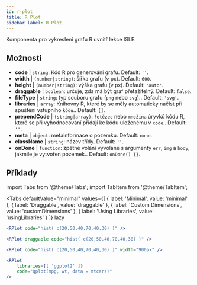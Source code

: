 ```yaml
---
id: r-plot
title: R Plot
sidebar_label: R Plot
---
```


Komponenta pro vykreslení grafu R uvnitř lekce ISLE.

## Možnosti

* __code__ | `string`: Kód R pro generování grafu. Default: `''`.
* __width__ | `(number|string)`: šířka grafu (v px). Default: `600`.
* __height__ | `(number|string)`: výška grafu (v px). Default: `'auto'`.
* __draggable__ | `boolean`: určuje, zda má být graf přetažitelný. Default: `false`.
* __fileType__ | `string`: typ souboru grafu (`png` nebo `svg`).. Default: `'svg'`.
* __libraries__ | `array`: Knihovny R, které by se měly automaticky načíst při spuštění vstupního `kódu`.. Default: `[]`.
* __prependCode__ | `(string|array)`: `řetězec` nebo `množina` úryvků kódu R, které se při vyhodnocování přidají ke kódu uloženému v `code`.. Default: `''`.
* __meta__ | `object`: metainformace o pozemku. Default: `none`.
* __className__ | `string`: název třídy. Default: `''`.
* __onDone__ | `function`: zpětné volání vyvolané s argumenty `err`, `img` a `body`, jakmile je vytvořen pozemek.. Default: `onDone() {}`.


## Příklady

import Tabs from '@theme/Tabs';
import TabItem from '@theme/TabItem';

<Tabs
    defaultValue="minimal"
    values={[
        { label: 'Minimal', value: 'minimal' },
        { label: 'Draggable', value: 'draggable' },
        { label: 'Custom Dimensions', value: 'customDimensions' },
        { label: 'Using Libraries', value: 'usingLibraries' }
    ]}
    lazy
>

<TabItem value="minimal" >

```jsx live
<RPlot code="hist( c(20,50,40,70,40,30) )" />
```

</TabItem>

<TabItem value="draggable" >

```jsx live
<RPlot draggable code="hist( c(20,50,40,70,40,30) )" />
```

</TabItem>

<TabItem value="customDimensions" >

```jsx live
<RPlot code="hist( c(20,50,40,70,40,30) )" width="900px" />
```

</TabItem>

<TabItem value="usingLibraries" >

```jsx live
<RPlot 
    libraries={[ 'ggplot2' ]}
    code="qplot(mpg, wt, data = mtcars)" 
/>
```

</TabItem>

</Tabs>
